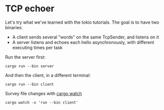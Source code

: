 # TCP echoer

Let's try what we've learned with the tokio tutorials.
The goal is to have two binaries:

- A client sends several "words" on the same TcpSender, and listens on it
- A server listens and echoes each hello asynchronously, with different executing times per task

Run the server first:

    cargo run --bin server

And then the client, in a different terminal:

    cargo run --bin client

Survey file changes with [cargo watch](https://devjunhong.github.io/rust/cargo-watch/)

    cargo watch -x 'run --bin client'